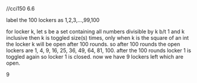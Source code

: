 //cci150 6.6

label the 100 lockers as 1,2,3,...,99,100

for locker k, let s be a set containing all
numbers divisible by k b/t 1 and k inclusive
then k is toggled size(s) times, only when k
is the square of an int the locker k will be
open after 100 rounds. so after 100 rounds
the open lockers are 1, 4, 9, 16, 25, 36, 49,
64, 81, 100. after the 100 rounds locker 1 is
toggled again so locker 1 is closed. now we 
have 9 lockers left which are open.

9
